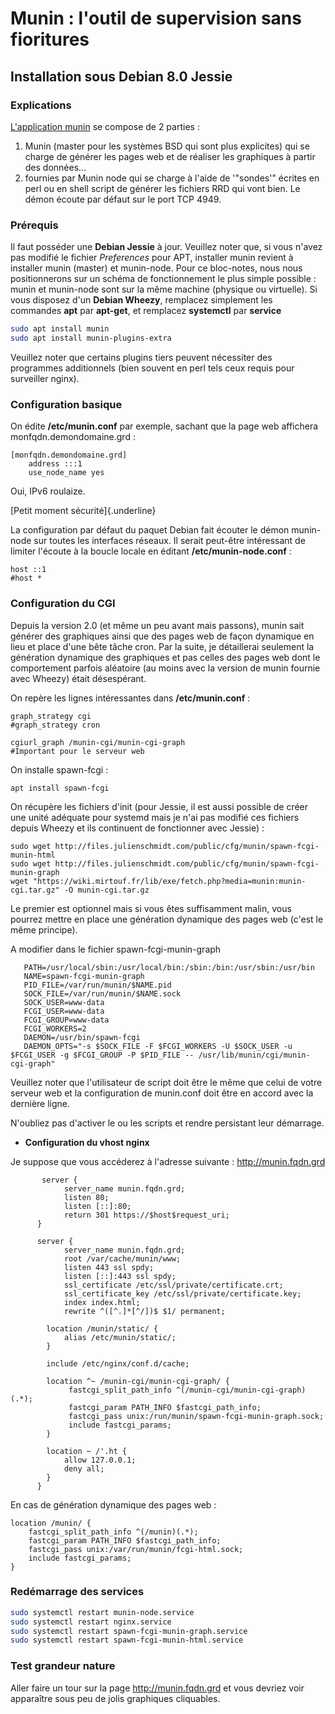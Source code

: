 # Munin : l'outil de supervision sans fioritures

## Installation sous Debian 8.0 Jessie

### Explications

[L'application munin](http://munin-monitoring.org/) se compose de 2
parties :

1.  Munin (master pour les systèmes BSD qui sont plus explicites) qui se
    charge de générer les pages web et de réaliser les graphiques à
    partir des données...
2.  fournies par Munin node qui se charge à l'aide de '"sondes'"
    écrites en perl ou en shell script de générer les fichiers RRD qui
    vont bien. Le démon écoute par défaut sur le port TCP 4949.

### Prérequis

Il faut posséder une **Debian Jessie** à jour. Veuillez noter que, si
vous n'avez pas modifié le fichier *Preferences* pour APT, installer
munin revient à installer munin (master) et munin-node. Pour ce
bloc-notes, nous nous positionnerons sur un schéma de fonctionnement le
plus simple possible : munin et munin-node sont sur la même machine
(physique ou virtuelle). Si vous disposez d'un **Debian Wheezy**,
remplacez simplement les commandes **apt** par **apt-get**, et remplacez
**systemctl** par **service**

```bash
sudo apt install munin
sudo apt install munin-plugins-extra
```

Veuillez noter que certains plugins tiers peuvent nécessiter des
programmes additionnels (bien souvent en perl tels ceux requis pour
surveiller nginx).

### Configuration basique

On édite **/etc/munin.conf** par exemple, sachant que la page web
affichera monfqdn.demondomaine.grd :

```
[monfqdn.demondomaine.grd]
    address :::1
    use_node_name yes
```

Oui, IPv6 roulaize.

[Petit moment sécurité]{.underline}

La configuration par défaut du paquet Debian fait écouter le démon
munin-node sur toutes les interfaces réseaux. Il serait peut-être
intéressant de limiter l'écoute à la boucle locale en éditant
**/etc/munin-node.conf** :

```
host ::1
#host *
```

### Configuration du CGI

Depuis la version 2.0 (et même un peu avant mais passons), munin sait
générer des graphiques ainsi que des pages web de façon dynamique en
lieu et place d'une bête tâche cron. Par la suite, je détaillerai
seulement la génération dynamique des graphiques et pas celles des pages
web dont le comportement parfois aléatoire (au moins avec la version de
munin fournie avec Wheezy) était désespérant.

On repère les lignes intéressantes dans **/etc/munin.conf** :
```
graph_strategy cgi
#graph_strategy cron

cgiurl_graph /munin-cgi/munin-cgi-graph
#Important pour le serveur web
```


On installe spawn-fcgi :

```
apt install spawn-fcgi
```

On récupère les fichiers d'init (pour Jessie, il est aussi possible de
créer une unité adéquate pour systemd mais je n'ai pas modifié ces
fichiers depuis Wheezy et ils continuent de fonctionner avec Jessie) :

```
sudo wget http://files.julienschmidt.com/public/cfg/munin/spawn-fcgi-munin-html
sudo wget http://files.julienschmidt.com/public/cfg/munin/spawn-fcgi-munin-graph
wget "https://wiki.mirtouf.fr/lib/exe/fetch.php?media=munin:munin-cgi.tar.gz" -O munin-cgi.tar.gz
```

Le premier est optionnel mais si vous êtes suffisamment malin, vous
pourrez mettre en place une génération dynamique des pages web (c'est
le même principe).

A modifier dans le fichier spawn-fcgi-munin-graph

       PATH=/usr/local/sbin:/usr/local/bin:/sbin:/bin:/usr/sbin:/usr/bin
       NAME=spawn-fcgi-munin-graph
       PID_FILE=/var/run/munin/$NAME.pid
       SOCK_FILE=/var/run/munin/$NAME.sock
       SOCK_USER=www-data
       FCGI_USER=www-data
       FCGI_GROUP=www-data
       FCGI_WORKERS=2
       DAEMON=/usr/bin/spawn-fcgi
       DAEMON_OPTS="-s $SOCK_FILE -F $FCGI_WORKERS -U $SOCK_USER -u $FCGI_USER -g $FCGI_GROUP -P $PID_FILE -- /usr/lib/munin/cgi/munin-cgi-graph"

Veuillez noter que l'utilisateur de script doit être le même que celui
de votre serveur web et la configuration de munin.conf doit être en
accord avec la dernière ligne.

N'oubliez pas d'activer le ou les scripts et rendre persistant leur
démarrage.

  * __Configuration du vhost nginx__

Je suppose que vous accéderez à l'adresse suivante :
<http://munin.fqdn.grd>

```nginx
       server {
            server_name munin.fqdn.grd;
            listen 80;
            listen [::]:80;
            return 301 https://$host$request_uri;
      }

      server {
            server_name munin.fqdn.grd;
            root /var/cache/munin/www;
            listen 443 ssl spdy;
            listen [::]:443 ssl spdy;
            ssl_certificate /etc/ssl/private/certificate.crt;
            ssl_certificate_key /etc/ssl/private/certificate.key;
            index index.html;
            rewrite ^([^.]*[^/])$ $1/ permanent;

        location /munin/static/ {
            alias /etc/munin/static/;
        }

        include /etc/nginx/conf.d/cache;

        location ^~ /munin-cgi/munin-cgi-graph/ {
             fastcgi_split_path_info ^(/munin-cgi/munin-cgi-graph)(.*);
             fastcgi_param PATH_INFO $fastcgi_path_info;
             fastcgi_pass unix:/run/munin/spawn-fcgi-munin-graph.sock;
             include fastcgi_params;
        }

        location ~ /'.ht {
            allow 127.0.0.1;
            deny all;
        }
      }
```

En cas de génération dynamique des pages web :

```nginx
location /munin/ {
    fastcgi_split_path_info ^(/munin)(.*);
    fastcgi_param PATH_INFO $fastcgi_path_info;
    fastcgi_pass unix:/var/run/munin/fcgi-html.sock;
    include fastcgi_params;
}
```
### Redémarrage des services

```bash
sudo systemctl restart munin-node.service
sudo systemctl restart nginx.service
sudo systemctl restart spawn-fcgi-munin-graph.service
sudo systemctl restart spawn-fcgi-munin-html.service
```

### Test grandeur nature

Aller faire un tour sur la page <http://munin.fqdn.grd> et vous devriez
voir apparaître sous peu de jolis graphiques cliquables.
